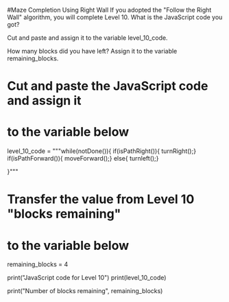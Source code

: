 #Maze Completion Using Right Wall
If you adopted the "Follow the Right Wall" algorithm, you will complete Level 10. 
What is the JavaScript code you got? 

Cut and paste and assign it to the variable level_10_code.

How many blocks did you have left? 
Assign it to the variable remaining_blocks.


# Cut and paste the JavaScript code and assign it 
# to the variable below 

level_10_code = """while(notDone()){
           if(isPathRight()){ 
               turnRight();} 
               if(isPathForward()){ 
              moveForward();}
              else{
                 turnleft();}
  
}"""



# Transfer the value from Level 10 "blocks remaining"
# to the variable below 

remaining_blocks = 4


print("JavaScript code for Level 10")
print(level_10_code)

print("Number of blocks remaining", remaining_blocks)
